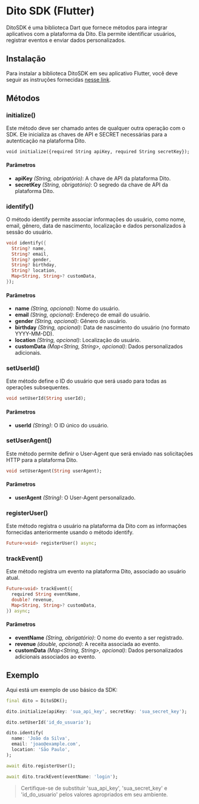 # Dito SDK (Flutter)
DitoSDK é uma biblioteca Dart que fornece métodos para integrar aplicativos com a plataforma da Dito. Ela permite identificar usuários, registrar eventos e enviar dados personalizados.

## Instalação
Para instalar a biblioteca DitoSDK em seu aplicativo Flutter, você deve seguir as instruções fornecidas [nesse link](https://pub.dev/packages/dito_sdk/install).

## Métodos

### initialize()
Este método deve ser chamado antes de qualquer outra operação com o SDK. Ele inicializa as chaves de API e SECRET necessárias para a autenticação na plataforma Dito.

```
void initialize({required String apiKey, required String secretKey});
```

#### Parâmetros
- **apiKey** _(String, obrigatório)_: A chave de API da plataforma Dito.
- **secretKey** _(String, obrigatório)_: O segredo da chave de API da plataforma Dito.

### identify()
O método identify permite associar informações do usuário, como nome, email, gênero, data de nascimento, localização e dados personalizados à sessão do usuário.

```dart
void identify({
  String? name,
  String? email,
  String? gender,
  String? birthday,
  String? location,
  Map<String, String>? customData,
});
```

#### Parâmetros
- **name** _(String, opcional)_: Nome do usuário.
- **email** _(String, opcional)_: Endereço de email do usuário.
- **gender** _(String, opcional)_: Gênero do usuário.
- **birthday** _(String, opcional)_: Data de nascimento do usuário (no formato YYYY-MM-DD).
- **location** _(String, opcional)_: Localização do usuário.
- **customData** _(Map<String, String>, opcional)_: Dados personalizados adicionais.

### setUserId()
Este método define o ID do usuário que será usado para todas as operações subsequentes.

```dart
void setUserId(String userId);
```

#### Parâmetros
- **userId** _(String)_: O ID único do usuário.

### setUserAgent()
Este método permite definir o User-Agent que será enviado nas solicitações HTTP para a plataforma Dito.

```dart
void setUserAgent(String userAgent);
```

#### Parâmetros
- **userAgent** _(String)_: O User-Agent personalizado.

### registerUser()
Este método registra o usuário na plataforma da Dito com as informações fornecidas anteriormente usando o método identify.

```dart
Future<void> registerUser() async;
```

### trackEvent()
Este método registra um evento na plataforma Dito, associado ao usuário atual.

```dart
Future<void> trackEvent({
  required String eventName,
  double? revenue,
  Map<String, String>? customData,
}) async;
```

#### Parâmetros
 - **eventName** _(String, obrigatório)_: O nome do evento a ser registrado.
 - **revenue** _(double, opcional)_: A receita associada ao evento.
 - **customData** _(Map<String, String>, opcional)_: Dados personalizados adicionais associados ao evento.

## Exemplo
Aqui está um exemplo de uso básico da SDK:

```dart
final dito = DitoSDK();

dito.initialize(apiKey: 'sua_api_key', secretKey: 'sua_secret_key');

dito.setUserId('id_do_usuario');

dito.identify(
  name: 'João da Silva',
  email: 'joao@example.com',
  location: 'São Paulo',
);

await dito.registerUser();

await dito.trackEvent(eventName: 'login');
```

> Certifique-se de substituir 'sua_api_key', 'sua_secret_key' e 'id_do_usuario' pelos valores apropriados em seu ambiente.
